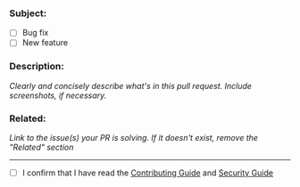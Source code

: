 <!--
- Fill in the form below correctly. This will help us to understand the PR and also work on it.
-->

### Subject:

- [ ] Bug fix
- [ ] New feature

### Description:

_Clearly and concisely describe what's in this pull request. Include screenshots, if necessary._

### Related:

_Link to the issue(s) your PR is solving. If it doesn't exist, remove the "Related" section_

---

- [ ] I confirm that I have read the [Contributing Guide](./../CONTRIBUTING.md) and [Security Guide](./../SECURITY.md)
